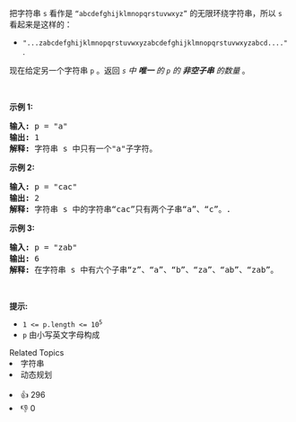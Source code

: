 <p>把字符串 <code>s</code> 看作是&nbsp;<code>“abcdefghijklmnopqrstuvwxyz”</code>&nbsp;的无限环绕字符串，所以&nbsp;<code>s</code> 看起来是这样的：</p>

<ul>
	<li><code>"...zabcdefghijklmnopqrstuvwxyzabcdefghijklmnopqrstuvwxyzabcd...."</code>&nbsp;.&nbsp;</li>
</ul>

<p>现在给定另一个字符串 <code>p</code> 。返回<em>&nbsp;<code>s</code> 中&nbsp;<strong>唯一</strong> 的 <code>p</code> 的 <strong>非空子串</strong>&nbsp;的数量&nbsp;</em>。&nbsp;</p>

<p>&nbsp;</p>

<p><strong>示例&nbsp;1:</strong></p>

<pre>
<strong>输入:</strong> p = "a"
<strong>输出:</strong> 1
<strong>解释:</strong> 字符串 s 中只有一个"a"子字符。
</pre>

<p><strong>示例 2:</strong></p>

<pre>
<strong>输入:</strong> p = "cac"
<strong>输出:</strong> 2
<strong>解释:</strong> 字符串 s 中的字符串“cac”只有两个子串“a”、“c”。.
</pre>

<p><strong>示例 3:</strong></p>

<pre>
<strong>输入:</strong> p = "zab"
<strong>输出:</strong> 6
<strong>解释:</strong> 在字符串 s 中有六个子串“z”、“a”、“b”、“za”、“ab”、“zab”。
</pre>

<p>&nbsp;</p>

<p><strong>提示:</strong></p>

<ul>
	<li><code>1 &lt;= p.length &lt;= 10<sup>5</sup></code></li>
	<li><code>p</code>&nbsp;由小写英文字母构成</li>
</ul>
<div><div>Related Topics</div><div><li>字符串</li><li>动态规划</li></div></div><br><div><li>👍 296</li><li>👎 0</li></div>